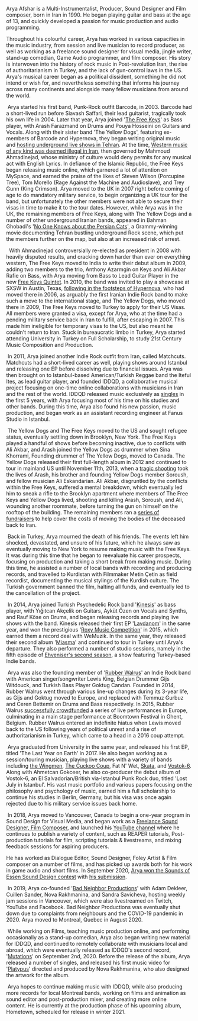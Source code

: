 Arya Afshar is a Multi-Instrumentalist, Producer, Sound Designer and Film composer, born in Iran in 1990. He began playing guitar and bass at the age of 13, and quickly developed a passion for music production and audio programming.

Throughout his colourful career, Arya has worked in various capacities in the music industry, from session and live musician to record producer, as well as working as a freelance sound designer for visual media, jingle writer, stand-up comedian, Game Audio programmer, and film composer. His story is interwoven into the history of rock music in Post-revolution Iran, the rise of authoritarianism in Turkey, and the lack of gun-control laws in the US. Arya's musical career began as a political dissident, something he did not intend or wish for, and nevertheless something that informs his journey across many continents and alongside many fellow musicians from around the world.

 Arya started his first band, Punk-Rock outfit Barcode, in 2003. Barcode had a short-lived run before Siavash Saffari, their lead guitarist, tragically took his own life in 2004. Later that year, Arya joined '[The Free Keys](https://www.facebook.com/thefreekeys/)' as Bass player, with Arash Farazmand on Drums and Pouya Hosseini on Guitars and Vocals. Along with their sister band 'The Yellow Dogs', featuring ex-members of Barcode and Hypernova, they began writing original music and [hosting underground live shows in Tehran](https://www.youtube.com/watch?v=bJbxpx5dBr8). At the time, [Western music of any kind was deemed illegal in Iran](https://www.theguardian.com/world/2005/dec/20/iran), then governed by Mahmoud Ahmadinejad, whose ministry of culture would deny permits for any musical act with English Lyrics. In defiance of the Islamic Republic, the Free Keys began releasing music online, which garnered a lot of attention on MySpace, and earned the praise of the likes of Steven Wilson (Porcupine Tree), Tom Morello (Rage Against the Machine and Audioslave), and Trey Gunn (King Crimson). Arya moved to the UK in 2007 right before coming of age to do mandatory military service, to begin organizing a UK tour for the band, but unfortunately the other members were not able to secure their visas in time to make it to the tour dates. However, while Arya was in the UK, the remaining members of Free Keys, along with The Yellow Dogs and a number of other underground Iranian bands, appeared in Bahman Ghobadi's '[No One Knows about the Persian Cats](https://www.imdb.com/title/tt1426378/)', a Grammy-winning movie documenting Tehran bustling underground Rock scene, which put the members further on the map, but also at an increased risk of arrest.

  With Ahmadinejad controversially re-elected as president in 2008 with heavily disputed results, and cracking down harder than ever on everything western, The Free Keys moved to India to write their debut album in 2009, adding two members to the trio, Anthony Azarmgin on Keys and Ali Akbar Rafie on Bass, with Arya moving from Bass to Lead Guitar Player in the new [Free Keys Quintet](https://www.youtube.com/watch?v=7SXaioCPHqc). In 2010, the band was invited to play a showcase at SXSW in Austin, Texas, [following in the footsteps of Hypernova](https://ew.com/article/2009/06/26/hypernova/), who had moved there in 2006, as arguably the first Iranian Indie Rock band to make such a move to the international stage, and The Yellow Dogs, who moved there in 2009, The Free Keys moved to Turkey to apply for their US Visas. All members were granted a visa, except for Arya, who at the time had a pending military service back in Iran to fulfill, after escaping in 2007. This made him ineligible for temporary visas to the US, but also meant he couldn't return to Iran. Stuck in bureaucratic limbo in Turkey, Arya started attending University in Turkey on Full Scholarship, to study 21st Century Music Composition and Production.

 In 2011, Arya joined another Indie Rock outfit from Iran, called Matchcuts. Matchcuts had a short-lived career as well, playing shows around Istanbul and releasing one EP before dissolving due to financial issues. Arya was then brought on to Istanbul-based American/Turkish Reggae band the Iteful Ites, as lead guitar player, and founded IDDQD, a collaborative musical project focusing on one-time online collaborations with musicians in Iran and the rest of the world. IDDQD released music exclusively as [singles](https://soundcloud.com/iddqd-2) in the first 5 years, with Arya focusing most of his time on his studies and other bands. During this time, Arya also found his new passion, music production, and began work as an assistant recording engineer at Fanus Studio in Istanbul.

 The Yellow Dogs and The Free Keys moved to the US and sought refugee status, eventually settling down in Brooklyn, New York. The Free Keys played a handful of shows before becoming inactive, due to conflicts with Ali Akbar, and Arash joined the Yellow Dogs as drummer when Sina Khorrami, Founding drummer of The Yellow Dogs, moved to Canada. The Yellow Dogs released their first full-length album in 2012 and continued to tour in mainland US until November 11th, 2013, when a [tragic shooting](https://www.vanityfair.com/culture/2014/04/yellow-dogs-iranian-music-scene-brooklyn-murder) took the lives of Arash, his brother and founding Yellow Dogs member Soroush, and fellow musician Ali Eskandarian. Ali Akbar, disgruntled by the conflicts within the Free Keys, suffered a mental breakdown, which eventually led him to sneak a rifle to the Brooklyn apartment where members of The Free Keys and Yellow Dogs lived, shooting and killing Arash, Soroush, and Ali, wounding another roommate, before turning the gun on himself on the rooftop of the building. The remaining members ran a [series of fundraisers](https://pitchfork.com/news/52997-surviving-members-of-yellow-dogs-and-free-keys-release-statement-about-murder-suicide/) to help cover the costs of moving the bodies of the deceased back to Iran.

 Back in Turkey, Arya mourned the death of his friends. The events left him shocked, devastated, and unsure of his future, which he always saw as eventually moving to New York to resume making music with the Free Keys. It was during this time that he began to reevaluate his career prospects, focusing on production and taking a short break from making music. During this time, he assisted a number of local bands with recording and producing records, and travelled to Kurdistan with Filmmaker Metin Çetin as field recordist, documenting the musical stylings of the Kurdish culture. The Turkish government banned the film, halting all funds, and eventually led to the cancellation of the project.

 In 2014, Arya joined Turkish Psychedelic Rock band '[Kinesis](https://www.facebook.com/kinesisband)' as bass player, with Yığıtcan Akçelik on Guitars, Ayküt Özen on Vocals and Synths, and Rauf Köse on Drums, and began releasing records and playing live shows with the band. Kinesis released their first EP '[Lavdanom](https://kinesis.bandcamp.com/)' in the same year, and won the prestigious '[Roxy Music Competition](https://www.facebook.com/roxyclubistanbul/posts/910721512324636/)' in 2015, which earned them a record deal with WeMuzik. In the same year, they released their second album '[Miasma](https://open.spotify.com/album/6nDn8v2kByq27rH6xcyfhp)' and continued to tour in Turkey until Arya's departure. They also performed a number of studio sessions, namely in the fifth episode of [Ehveniser's second season](https://www.youtube.com/watch?v=IlSmEVM_BRM), a show featuring Turkey-based Indie bands.

 Arya was also the founding member of '[Rubber Walrus](https://www.facebook.com/RubberWalrus/)' an Indie Rock band with American singer/songwriter Lewis King, Belgian Drummer Gijs Witdouck, and Turkish Bass Player Goktug Candan. Founded in 2014, Rubber Walrus went through various line-up changes during its 3-year life, as Gijs and Goktug moved to Europe, and replaced with Temmuz Gurbuz and Ceren Bettemir on Drums and Bass respectively. In 2015, Rubber Walrus [successfully crowdfunded](https://www.indiegogo.com/projects/rubber-walrus-belgium-tour-2015#/) a series of live performances in Europe, culminating in a main stage performance at Boomtown Festival in Ghent, Belgium. Rubber Walrus entered an indefinite hiatus when Lewis moved back to the US following years of political unrest and a rise of authoritarianism in Turkey, which came to a head in a 2016 coup attempt.

 Arya graduated from University in the same year, and released his first EP, titled 'The Last Year on Earth' in 2017. He also began working as a session/touring musician, playing live shows with a variety of bands including [the Wingmen](https://www.facebook.com/Wingmen-8605972050), [The Cuckoo Coup](https://www.facebook.com/thecuckoocoup), Fat N' Wet, [Skata](https://www.youtube.com/watch?v=EbIRCcVIQZw), and [Vostok-6](https://open.spotify.com/artist/7q5X2Iv5vKeaeVMkbsl3HN). Along with Ahmetcan Gokceer, he also co-producer the debut album of Vostok-6, an El Salvadorian/British via-Istanbul Punk Rock duo, titled 'Lost July in Istanbul'. His vast music portfolio and various papers focusing on the philosophy and psychology of music, earned him a full scholarship to continue his studies in Berlin, Germany, but his visa was once again rejected due to his military service issues back home.

 In 2018, Arya moved to Vancouver, Canada to begin a one-year program in Sound Design for Visual Media, and began work as a [Freelance Sound Designer, Film Composer](https://www.imdb.com/name/nm10700244/), and launched his [YouTube channel](https://www.youtube.com/channel/UCXom6oGEQL7iBGTGaCpyHng) where he continues to publish a variety of content, such as REAPER tutorials, Post-production tutorials for film, scripting tutorials & livestreams, and mixing feedback sessions for aspiring producers.

He has worked as Dialogue Editor, Sound Designer, Foley Artist & Film composer on a number of films, and has picked up awards both for his work in game audio and short films. In September 2020, [Arya won the Sounds of Essen Sound Design contest](https://www.asoundeffect.com/sound-design-contest-winners-soe/) with [his submission](https://www.youtube.com/watch?v=oobhbZ_TDpg).

 In 2019, Arya co-founded '[Bad Neighbor Productions](https://www.youtube.com/channel/UCgkKhcUfc_-y052pRteQtjw)' with Adam Dekleer, Cuillen Sander, Nova Rakhmanina, and Sandra Savicheva, hosting weekly jam sessions in Vancouver, which were also livestreamed on Twitch, YouTube and Facebook. Bad Neighbor Productions was eventually shut down due to complaints from neighbours and the COVID-19 pandemic in 2020. Arya moved to Montreal, Quebec in August 2020.

 While working on Films, teaching music production online, and performing occasionally as a stand-up comedian, Arya also began writing new material for IDDQD, and continued to remotely collaborate with musicians local and abroad, which were eventually released as IDDQD's second record, '[Mutations](https://iddqd.bandzoogle.com/album/1706246/mutations)' on September 2nd, 2020. Before the release of the album, Arya released a number of singles, and released his first music video for '[Platypus](https://iddqd.bandzoogle.com/videos)' directed and produced by Nova Rakhmanina, who also designed the artwork for the album.

 Arya hopes to continue making music with IDDQD, while also producing more records for local Montreal bands, working on films and animation as sound editor and post-production mixer, and creating more online content. He is currently at the production phase of his upcoming album, Hometown, scheduled for release in winter 2021.